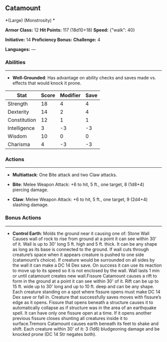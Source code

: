 ## Catamount
*(Large) (Monstrosity) *

**Armor Class:** 12
**Hit Points:** 117 (18d10+18)
**Speed:** {"walk": 40}

**Initiative:** 14
**Proficiency Bonus:**
**Challenge:** 4

**Languages:** —

### Abilities
 --- 
- **Well-Grounded**: Has advantage on ability checks and saves made vs. effects that would knock it prone.



| Stat | Score | Modifier | Save |
| ---- | ---- | ---- | ---- |
| Strength | 18 | 4 | 4 |
| Dexterity | 14 | 2 | 4 |
| Constitution | 12 | 1 | 1 |
| Intelligence | 3 | -3 | -3 |
| Wisdom | 10 | 0 | 0 |
| Charisma | 4 | -3 | -3 |

### Actions
 --- 
- **Multiattack**: One Bite attack and two Claw attacks.

- **Bite**: Melee Weapon Attack: +6 to hit, 5 ft., one target, 8 (1d8+4) piercing damage.

- **Claw**: Melee Weapon Attack: +6 to hit, 5 ft., one target, 9 (2d4+4) slashing damage.

### Bonus Actions
 --- 
- **Control Earth**: Molds the ground near it causing one of: Stone Wall Causes wall of rock to rise from ground at a point it can see within 30' of it. Wall is up to 30' long 5 ft. high and 5 ft. thick. It can be any shape as long as its base is connected to the ground. If wall cuts through creature’s space when it appears creature is pushed to one side (catamount’s choice). If creature would be surrounded on all sides by the wall it can make a DC 14 Dex save. On success it can use its reaction to move up to its speed so it is not enclosed by the wall. Wall lasts 1 min or until catamount creates new wall.Fissure Catamount causes a rift to form in the ground at a point it can see within 30' of it. Rift can be up to 15 ft. wide up to 30' long and up to 10 ft. deep and can be any shape. Each creature standing on a spot where fissure opens must make DC 14 Dex save or fall in. Creature that successfully saves moves with fissure’s edge as it opens. Fissure that opens beneath a structure causes it to automatically collapse as if structure was in the area of an earthquake spell. It can have only one fissure open at a time. If it opens another previous fissure closes shunting all creatures inside it to surface.Tremors Catamount causes earth beneath its feet to shake and shift. Each creature within 30' of it: 3 (1d6) bludgeoning damage and be knocked prone (DC 14 Str negates both).

